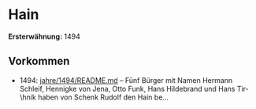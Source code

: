 # Hain

**Ersterwähnung:** 1494

## Vorkommen
- 1494: [jahre/1494/README.md](../jahre/1494/README.md) – Fünf Bürger mit Namen Hermann Schleif, Hennigke
von Jena, Otto Funk, Hans Hildebrand und Hans Tir-
\hnik haben von Schenk Rudolf den Hain be...

